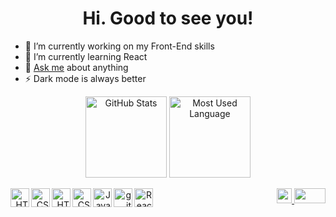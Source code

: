 <h1 align="center">Hi. Good to see you!</h1>

- 🔭 I’m currently working on my Front-End skills
- 🌱 I’m currently learning React
- 💬 <a href="mailto:estiga27@gmail.com?Subject=Desde%20GitHub">Ask me</a> about anything
- ⚡️ Dark mode is always better

<div align="center">
  <img align="center" title="GitHub Stats" alt="GitHub Stats" height="130em" src="https://github-readme-stats.vercel.app/api?username=ezEst6&show_icons=true&theme=chartreuse-dark&hide=contribs&include_all_commits=true&count_private=true&hide_border=true&bg_color=0d1117">
  <img align="center" title="Most Used Language" alt="Most Used Language" height="130em" src="https://github-readme-stats.vercel.app/api/wakatime?username=ezEst&langs_count=4&hide=markdown&layout=compact&theme=chartreuse-dark&hide_border=true&bg_color=0d1117">
</div>

<br>

<div align="right">
  <img align="left" title="HTML5" alt="HTML5" height="30" width="30" src="https://raw.githubusercontent.com/ezEst6/ezEst6/4c89f4a4bc07f0b701e2338e794815d2ef13a94c/img/HTML5.svg">
  <img align="left" title="CSS3" alt="CSS3" height="30" width="30" src="https://raw.githubusercontent.com/ezEst6/ezEst6/4c89f4a4bc07f0b701e2338e794815d2ef13a94c/img/CSS3.svg">
  <img align="left" title="HTML5" alt="HTML 5" height="30" width="30" src="https://raw.githubusercontent.com/ezEst6/ezEst6/4c89f4a4bc07f0b701e2338e794815d2ef13a94c/img/HTML5.svg">
  <img align="left" title="CSS3" alt="CSS 3" height="30" width="30" src="https://raw.githubusercontent.com/ezEst6/ezEst6/4c89f4a4bc07f0b701e2338e794815d2ef13a94c/img/CSS3.svg">
  <img align="left" title="JavaScript" alt="JavaScript" height="30" width="30" src="https://raw.githubusercontent.com/ezEst6/ezEst6/4c89f4a4bc07f0b701e2338e794815d2ef13a94c/img/JavaScript.svg">
  <img align="left" title="git" alt="git" height="30" width="30" src="https://raw.githubusercontent.com/ezEst6/ezEst6/4c89f4a4bc07f0b701e2338e794815d2ef13a94c/img/git.svg">
  <img align="left" title="React" alt="React" height="30" width="30" src="https://raw.githubusercontent.com/ezEst6/ezEst6/138893d93fb667cef9ecbe5f5864232f8bc2a36e/img/React.svg">
  <a align="right" title="Gmail" alt="Gmail" href="mailto:estiga27@gmail.com?Subject=Desde%20GitHub" target="_blank">
    <img height="24" src="https://raw.githubusercontent.com/ezEst6/ezEst6/main/img/Gmail.png">
  </a>
  <a align="right" title="LinkedIn" alt="LinkedIn" href="https://www.linkedin.com/in/ezequiel-estigarribia" target="_blank">
    <img height="24" width="50" src="https://raw.githubusercontent.com/ezEst6/ezEst6/4c89f4a4bc07f0b701e2338e794815d2ef13a94c/img/LinkedIn.svg">
  </a>
</div>

